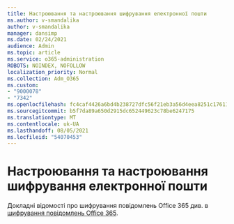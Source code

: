 ```yaml
---
title: Настроювання та настроювання шифрування електронної пошти
ms.author: v-smandalika
author: v-smandalika
manager: dansimp
ms.date: 02/24/2021
audience: Admin
ms.topic: article
ms.service: o365-administration
ROBOTS: NOINDEX, NOFOLLOW
localization_priority: Normal
ms.collection: Adm_O365
ms.custom:
- "9000078"
- "7342"
ms.openlocfilehash: fc4caf4426a6bd4b238727dfc56f21eb3a56d4eea8251c17611ea430e1a9ce05
ms.sourcegitcommit: b5f7da89a650d2915dc652449623c78be6247175
ms.translationtype: MT
ms.contentlocale: uk-UA
ms.lasthandoff: 08/05/2021
ms.locfileid: "54070453"
---
```

# <a name="set-up-and-configure-email-encryption"></a>Настроювання та настроювання шифрування електронної пошти

Докладні відомості про шифрування повідомлень Office 365 див. в [шифрування повідомлень Office 365](https://docs.microsoft.com/microsoft-365/compliance/ome).

